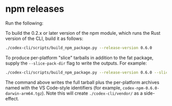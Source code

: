 # npm releases

Run the following:

To build the 0.2.x or later version of the npm module, which runs the Rust version of the CLI, build it as follows:

```bash
./codex-cli/scripts/build_npm_package.py --release-version 0.6.0
```

To produce per-platform "slice" tarballs in addition to the fat package, supply the
`--slice-pack-dir` flag to write the outputs. For example:

```bash
./codex-cli/scripts/build_npm_package.py --release-version 0.6.0 --slice-pack-dir dist/npm
```

The command above writes the full tarball plus the per-platform archives named with the
VS Code-style identifiers (for example, `codex-npm-0.6.0-darwin-arm64.tgz`). Note this will
create `./codex-cli/vendor/` as a side-effect.
